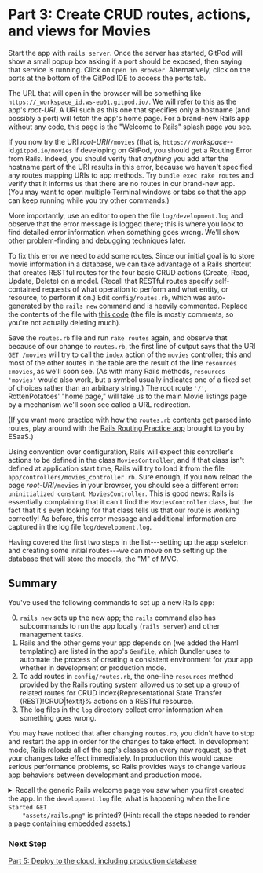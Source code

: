 # Part 3: Create CRUD routes, actions, and views for Movies

Start the app with `rails server`.
Once the server has started, GitPod will show a small popup box asking if a port should be exposed, then saying that service is running. Click on `Open in Browser`. Alternatively, click on the ports at the bottom of the GitPod IDE to access the ports tab.

The URL that will open in the browser will be something like `https://_workspace_id.ws-eu01.gitpod.io/`. We will
refer to this as the app's _root-URI_. A URI
such as this one that specifies only a hostname (and possibly a port)
will fetch the app's home page.  For a brand-new Rails app without any
code, this page is the  "Welcome to Rails" splash page you see.  

If you now try the URI _root-URI_/`/movies`
(that is, 
`https://`_workspace_--id.`gitpod.io/movies`
if developing on GitPod, you
should get a Routing Error from Rails.  Indeed, you should verify that
_anything_ you add after the hostname part of the URI results in this error, 
because we haven't specified any routes
 mapping URIs to app
methods.  Try `bundle exec rake routes` and verify that 
it informs us that there are no routes in our brand-new app.  
(You may want to open multiple Terminal windows or tabs so that the app can keep
running while you try other commands.)

More importantly,
use an editor to open the file `log/development.log` and observe that
the error message is logged there; this is where you look to find
detailed error information when something goes wrong.  We'll show other
problem-finding and debugging techniques later.

To fix this error we need to add some routes.  Since our initial goal is
to store movie information in a database, we can take advantage of a
Rails shortcut that creates RESTful
routes for the four basic CRUD
actions
(Create, Read, Update, Delete) on a model.  (Recall that
RESTful routes specify self-contained requests of what operation to
perform and what entity, or resource, to perform it on.)  Edit
`config/routes.rb`, which was auto-generated by the
`rails new` command and is heavily commented.  Replace the contents of
the file with [this
code](https://gist.github.com/armandofox/294ff740da2b016784c8)
(the file is mostly comments, so you're not
actually deleting much).

Save the `routes.rb` file and run `rake routes` again, and observe
that because of our change to `routes.rb`, the first line of output
says that the URI `GET /movies` will try to call the `index` action of
the `movies` controller; this and most of the other routes in the
table are the result of the line `resources :movies`, as we'll soon
see.  (As with many Rails methods, `resources 'movies'` would also
work, but a symbol usually indicates one of a fixed set of choices
rather than an arbitrary string.)  The root route `'/'`,
RottenPotatoes' "home page," will take us to the main Movie listings
page by a mechanism we'll soon see called a URL redirection.

(If you want more practice with how the `routes.rb` contents get
parsed into routes, play around with the [Rails Routing Practice
app](https://rails-routing-practice.herokuapp.com) brought to you by
ESaaS.)


Using convention over configuration, 
Rails will expect
this controller's actions to be defined in the class
`MoviesController`,
and if that class isn't defined at application
start time, Rails will try to load it from the file
`app/controllers/movies_controller.rb`.  Sure enough,
if you now reload the page  _root-URI_`/movies` in your
browser, you should see a different error: `uninitialized constant
  MoviesController`.  This is good news: Rails is essentially
complaining that it can't find the `MoviesController` class, but the
fact that it's even looking for that class tells us
that our route is working correctly!  As before, this error
message and additional information are captured in the log file
`log/development.log`. 

Having covered the first two steps in the list---setting up the app
skeleton and creating some initial routes---we can move on to setting up
the database that will store the models, the "M" of MVC.

## Summary

You've used the following commands to set up a new Rails app:

  0. `rails new` sets up the new app; the `rails` command also
    has subcommands to run 
    the app locally (`rails server`) and other management tasks.
  0. Rails and the other gems your app depends on (we added the Haml
    templating)
    are listed in the app's `Gemfile`, which Bundler uses to automate
    the process of creating a consistent environment for your app
    whether in development or production mode.
  0. To add routes
   in 
    `config/routes.rb`, the one-line `resources` method provided by
    the Rails routing system allowed us to set up a group of related
    routes for CRUD
	index{Representational State Transfer (REST)!CRUD|textit}% 
    actions on a RESTful resource.
  0. The log files in the `log` directory collect error information
    when something goes wrong.

You may have noticed that after changing `routes.rb`, you didn't
have to stop and restart the app in order for the changes to take
effect.  In development mode, Rails reloads all of the app's classes
on every new request, so that your changes take effect immediately.
In production this would cause serious performance
problems, so Rails provides ways to change various app behaviors
between development and production mode.


<details>
<summary>
  Recall the generic Rails welcome page you saw when you first created
  the app.
	In the <code>development.log</code> file, 
  what is happening when the line <code>Started GET
	"assets/rails.png"</code> is printed?  (Hint: recall the steps needed to
  render a page containing embedded assets.)

</summary>
<blockquote>
</blockquote>
    The browser is requesting the embedded image of the Rails logo for the
    welcome page.
</details>

### Next Step
[Part 5: Deploy to the cloud, including production database](Part5.md)
